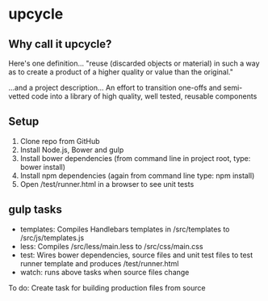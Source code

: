 upcycle
=======

Why call it upcycle?
----------------------------

Here's one definition...
"reuse (discarded objects or material) in such a way as to create a product of a higher quality or value than the original."

...and a project description...
An effort to transition one-offs and semi-vetted code into a library of high quality, well tested, reusable components

Setup
----------------------------
1. Clone repo from GitHub
2. Install Node.js, Bower and gulp
3. Install bower dependencies (from command line in project root, type: bower install)
4. Install npm dependencies (again from command line type: npm install)
5. Open /test/runner.html in a browser to see unit tests


gulp tasks
----------------------------
- templates: Compiles Handlebars templates in /src/templates to /src/js/templates.js
- less: Compiles /src/less/main.less to /src/css/main.css
- test: Wires bower dependencies, source files and unit test files to test runner template and produces /test/runner.html
- watch: runs above tasks when source files change

To do: Create task for building production files from source

